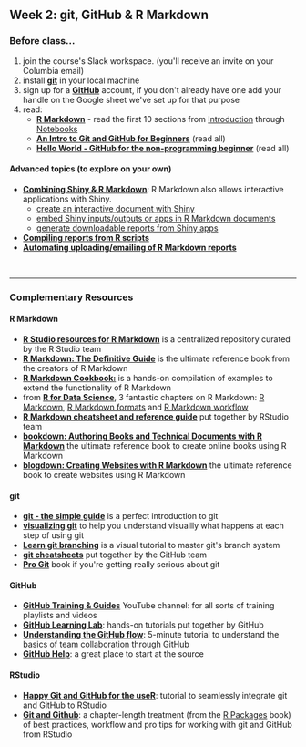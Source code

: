 ## Week 2: git, GitHub & R Markdown

### Before class...

1. join the course's Slack workspace. (you'll receive an invite on your Columbia email)
2. install [__git__](https://git-scm.com/downloads) in your local machine
3. sign up for a [__GitHub__](https://github.com) account, if you don't already have one add your handle on the Google sheet we've set up for that purpose
4. read:
	* [__R Markdown__]()  - read the first 10 sections from [Introduction](https://rmarkdown.rstudio.com/lesson-1.html) through [Notebooks](https://rmarkdown.rstudio.com/lesson-10.html)
	* [__An Intro to Git and GitHub for Beginners__](https://product.hubspot.com/blog/git-and-github-tutorial-for-beginners) (read all)
	* [__Hello World - GitHub for the non-programming beginner__](https://guides.github.com/activities/hello-world/) (read all)

#### Advanced topics (to explore on your own)

* [__Combining Shiny & R Markdown__](https://beta.rstudioconnect.com/content/2671/Combining-Shiny-R-Markdown.html): R Markdown also allows interactive applications with Shiny.
	* [create an interactive document with Shiny](https://bookdown.org/yihui/rmarkdown/shiny-documents.html)
	* [embed Shiny inputs/outputs or apps in R Markdown documents](https://bookdown.org/yihui/rmarkdown/shiny-embedded.html)
	* [generate downloadable reports from Shiny apps](https://shiny.rstudio.com/articles/generating-reports.html)
* [__Compiling reports from R scripts__](https://rmarkdown.rstudio.com/articles_report_from_r_script.html)
* [__Automating uploading/emailing of R Markdown reports__](http://www.analyticsforfun.com/2016/01/scheduling-r-markdown-reports-via-email.html)

<br>

---

### Complementary Resources


#### R Markdown

* [__R Studio resources for R Markdown__](https://rmarkdown.rstudio.com) is a centralized repository curated by the R Studio team
* [__R Markdown: The Definitive Guide__](https://bookdown.org/yihui/rmarkdown/) is the ultimate reference book from the creators of R Markdown
* [__R Markdown Cookbook:__](https://bookdown.org/yihui/rmarkdown-cookbook/) is a hands-on  compilation of examples to extend the functionality of R Markdown
* from [__R for Data Science__](https://r4ds.had.co.nz/index.html), 3 fantastic chapters on R Markdown: [R Markdown](https://r4ds.had.co.nz/r-markdown.html), [R Markdown formats](https://r4ds.had.co.nz/r-markdown-formats.html) and [R Markdown workflow](https://r4ds.had.co.nz/r-markdown-workflow.html)
* [__R Markdown cheatsheet and reference guide__](https://rstudio.com/resources/cheatsheets/) put together by RStudio team
* [__bookdown: Authoring Books and Technical Documents with R Markdown__](https://bookdown.org/yihui/bookdown/) the ultimate reference book to create online books using R Markdown
* [__blogdown: Creating Websites with R Markdown__](https://bookdown.org/yihui/blogdown/) the ultimate reference book to create websites using R Markdown



#### git

* [__git - the simple guide__](http://rogerdudler.github.io/git-guide/)  is a perfect introduction to git
* [__visualizing git__](http://git-school.github.io/visualizing-git/) to help you understand visuallly what happens at each step of using git
* [__Learn git branching__](https://learngitbranching.js.org) is a visual tutorial to master git's branch system
* [__git cheatsheets__](https://training.github.com) put together by the GitHub team
* [__Pro Git__](https://git-scm.com/book/en/v2) book if you're getting really serious about git

#### GitHub

* [__GitHub Training & Guides__](https://www.youtube.com/githubguides) YouTube channel: for all sorts of training playlists and videos
* [__GitHub Learning Lab__](https://lab.github.com): hands-on tutorials put together by GitHub
* [__Understanding the GitHub flow__](https://guides.github.com/introduction/flow/): 5-minute tutorial to understand the basics of team collaboration through GitHub
* [__GitHub Help__](https://help.github.com/): a great place to start at the source

#### RStudio

* [__Happy Git and GitHub for the useR__](https://happygitwithr.com): tutorial to seamlessly integrate git and GitHub to RStudio
* [__Git and Github__](https://r-pkgs.org/git.html): a chapter-length treatment (from the [R Packages](https://r-pkgs.org) book) of best practices, workflow and pro tips for working with git and GitHub from RStudio
